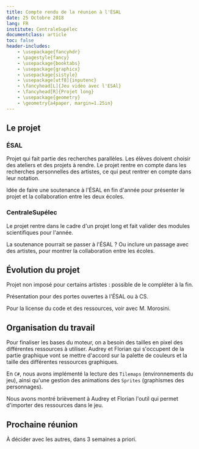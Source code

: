 ```yaml
---
title: Compte rendu de la réunion à l'ÉSAL
date: 25 Octobre 2018
lang: FR
institute: CentraleSupélec
documentclass: article
toc: false
header-includes:
    - \usepackage{fancyhdr}
    - \pagestyle{fancy}
    - \usepackage{booktabs}
    - \usepackage{graphicx}
    - \usepackage{sistyle}
    - \usepackage[utf8]{inputenc} 
    - \fancyhead[L]{Jeu vidéo avec l'ESAl}
    - \fancyhead[R]{Projet long}
    - \usepackage{geometry}
    - \geometry{a4paper, margin=1.25in}
---
```


## Le projet

### ÉSAL

Projet qui fait partie des recherches parallèles. Les élèves doivent choisir des ateliers et des projets à rendre. Le projet rentre en compte dans les recherches personnelles des artistes, ce qui peut rentrer en compte dans leur notation.

Idée de faire une soutenance à l'ÉSAL en fin d'année pour présenter le projet et la collaboration entre les deux écoles.

### CentraleSupélec

Le projet rentre dans le cadre d'un projet long et fait valider des modules scientifiques pour l'année.

La soutenance pourrait se passer à l'ÉSAL ? Ou inclure un passage avec des artistes, pour montrer la collaboration entre les écoles.

## Évolution du projet

Projet non imposé pour certains artistes : possible de le compléter à la fin.

Présentation pour des portes ouvertes à l'ÉSAL ou à CS.

Pour la license du code et des ressources, voir avec M. Morosini.

## Organisation du travail

Pour finaliser les bases du moteur, on a besoin des tailles en pixel des différentes ressources à utiliser. Audrey et Florian qui s'occupent de la partie graphique vont se mettre d'accord sur la palette de couleurs et la taille des différentes ressources graphiques.

En `C#`, nous avons implémenté la lecture des `Tilemaps` (environnements du jeu), ainsi qu'une gestion des animations des `Sprites` (graphismes des personnages).

Nous avons montré brièvement à Audrey et Florian l'outil qui permet d'importer des ressources dans le jeu.

## Prochaine réunion

À décider avec les autres, dans 3 semaines a priori.